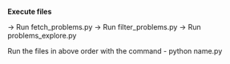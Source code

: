 **Execute files**

-> Run fetch_problems.py
-> Run filter_problems.py
-> Run problems_explore.py

Run the files in above order with the command - python name.py
